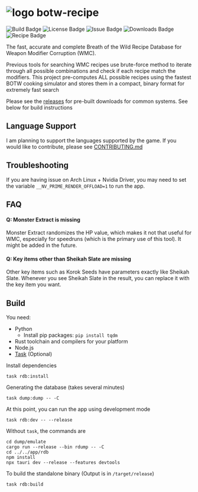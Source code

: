 # ![logo](app/rdb/src-tauri/icons/32x32.png) botw-recipe

![Build Badge](https://img.shields.io/github/check-runs/Pistonite/botw-recipe/main)
![License Badge](https://img.shields.io/github/license/Pistonite/botw-recipe)
![Issue Badge](https://img.shields.io/github/issues/Pistonite/botw-recipe)
![Downloads Badge](https://img.shields.io/github/downloads/Pistonite/botw-recipe/total)
![Recipe Badge](https://img.shields.io/endpoint?url=https://raw.githubusercontent.com/Pistonite/botw-recipe/main/dump/emulate/badge.json)

The fast, accurate and complete Breath of the Wild Recipe Database for Weapon Modifier Corruption (WMC).

Previous tools for searching WMC recipes use brute-force method to iterate through all possible combinations and check if each recipe match the modifiers. This project pre-computes ALL possible recipes using the fastest BOTW cooking simulator and stores them in a compact, binary format for extremely fast search

Please see the [releases](https://github.com/Pistonite/botw-recipe/releases) for pre-built downloads for common systems. See below for build instructions

## Language Support
I am planning to support the languages supported by the game. 
If you would like to contribute, please see [CONTRIBUTING.md](app/rdb/src/i18n/CONTRIBUTING.md)

## Troubleshooting
If you are having issue on Arch Linux + Nvidia Driver, you may need to set the variable `__NV_PRIME_RENDER_OFFLOAD=1` to run the app.

## FAQ

#### Q: Monster Extract is missing
Monster Extract randomizes the HP value, which makes it not that useful for WMC, especially for speedruns (which is the primary use of this tool).
It might be added in the future.

#### Q: Key items other than Sheikah Slate are missing
Other key items such as Korok Seeds have parameters exactly like Sheikah Slate. Whenever you see Sheikah Slate in the result, you can replace it with the key item you want.

## Build
You need:
- Python
  - Install pip packages: `pip install tqdm`
- Rust toolchain and compilers for your platform
- Node.js
- [Task](https://taskfile.dev/#/installation) (Optional)

Install dependencies
```
task rdb:install
```
Generating the database (takes several minutes)
```
task dump:dump -- -C
```
At this point, you can run the app using development mode
```
task rdb:dev -- --release
```

Without `task`, the commands are
```
cd dump/emulate
cargo run --release --bin rdump -- -C
cd ../../app/rdb
npm install
npx tauri dev --release --features devtools
```

To build the standalone binary (Output is in `/target/release`)
```
task rdb:build
```
